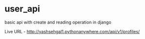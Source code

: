 # user_api
basic api with create and reading operation in django

Live URL - http://yashsehgal1.pythonanywhere.com/api/v1/profiles/
